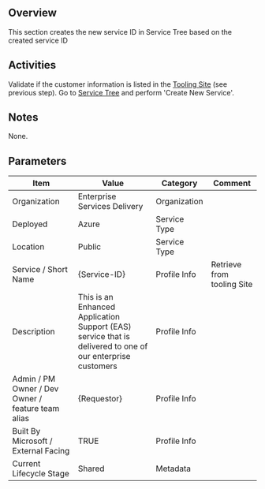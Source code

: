 ## Overview
This section creates the new service ID in Service Tree based on the created service ID

## Activities
Validate if the customer information is listed in the [Tooling Site](https://microsoft.sharepoint.com/teams/ManagedServicesTools/Lists/Customers/AllItems.aspx) (see previous step).
Go to [Service Tree](http://aka.ms/servicetree) and perform 'Create New Service'.

## Notes
None. 

## Parameters
|Item|Value|Category|Comment|
|---|---|---|---|
|Organization|Enterprise Services Delivery| Organization | |
|Deployed|Azure|Service Type| |
|Location|Public|Service Type| |
|Service / Short Name|{Service-ID}|Profile Info|Retrieve from tooling Site|
|Description|This is an Enhanced Application Support (EAS) service that is delivered to one of our enterprise customers|Profile Info||
|Admin / PM Owner / Dev Owner / feature team alias|{Requestor}|Profile Info| |
|Built By Microsoft / External Facing|TRUE|Profile Info| |
|Current Lifecycle Stage|Shared|Metadata| |